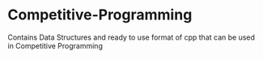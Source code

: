 # Competitive-Programming
Contains Data Structures and ready to use format of cpp that can be used in Competitive Programming
